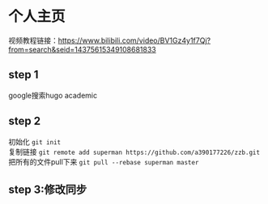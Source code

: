 # 个人主页
视频教程链接：https://www.bilibili.com/video/BV1Gz4y1f7Qj?from=search&seid=14375615349108681833

## step 1
google搜索hugo academic

## step 2
初始化
`git init`  
复制链接
`git remote add superman https://github.com/a390177226/zzb.git`  
把所有的文件pull下来
`git pull --rebase superman master`  

## step 3:修改同步

